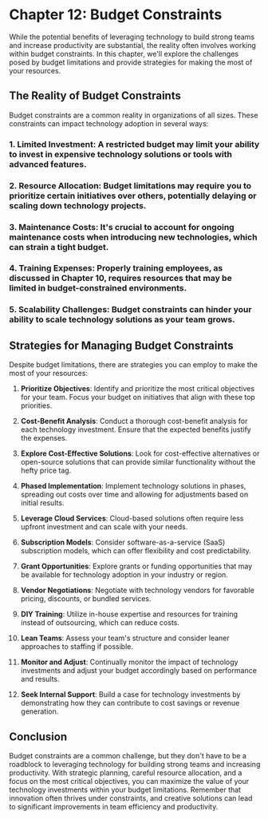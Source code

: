 Chapter 12: Budget Constraints
==============================

While the potential benefits of leveraging technology to build strong teams and increase productivity are substantial, the reality often involves working within budget constraints. In this chapter, we'll explore the challenges posed by budget limitations and provide strategies for making the most of your resources.

The Reality of Budget Constraints
---------------------------------

Budget constraints are a common reality in organizations of all sizes. These constraints can impact technology adoption in several ways:

### 1. **Limited Investment**: A restricted budget may limit your ability to invest in expensive technology solutions or tools with advanced features.

### 2. **Resource Allocation**: Budget limitations may require you to prioritize certain initiatives over others, potentially delaying or scaling down technology projects.

### 3. **Maintenance Costs**: It's crucial to account for ongoing maintenance costs when introducing new technologies, which can strain a tight budget.

### 4. **Training Expenses**: Properly training employees, as discussed in Chapter 10, requires resources that may be limited in budget-constrained environments.

### 5. **Scalability Challenges**: Budget constraints can hinder your ability to scale technology solutions as your team grows.

Strategies for Managing Budget Constraints
------------------------------------------

Despite budget limitations, there are strategies you can employ to make the most of your resources:

1. **Prioritize Objectives**: Identify and prioritize the most critical objectives for your team. Focus your budget on initiatives that align with these top priorities.

2. **Cost-Benefit Analysis**: Conduct a thorough cost-benefit analysis for each technology investment. Ensure that the expected benefits justify the expenses.

3. **Explore Cost-Effective Solutions**: Look for cost-effective alternatives or open-source solutions that can provide similar functionality without the hefty price tag.

4. **Phased Implementation**: Implement technology solutions in phases, spreading out costs over time and allowing for adjustments based on initial results.

5. **Leverage Cloud Services**: Cloud-based solutions often require less upfront investment and can scale with your needs.

6. **Subscription Models**: Consider software-as-a-service (SaaS) subscription models, which can offer flexibility and cost predictability.

7. **Grant Opportunities**: Explore grants or funding opportunities that may be available for technology adoption in your industry or region.

8. **Vendor Negotiations**: Negotiate with technology vendors for favorable pricing, discounts, or bundled services.

9. **DIY Training**: Utilize in-house expertise and resources for training instead of outsourcing, which can reduce costs.

10. **Lean Teams**: Assess your team's structure and consider leaner approaches to staffing if possible.

11. **Monitor and Adjust**: Continually monitor the impact of technology investments and adjust your budget accordingly based on performance and results.

12. **Seek Internal Support**: Build a case for technology investments by demonstrating how they can contribute to cost savings or revenue generation.

Conclusion
----------

Budget constraints are a common challenge, but they don't have to be a roadblock to leveraging technology for building strong teams and increasing productivity. With strategic planning, careful resource allocation, and a focus on the most critical objectives, you can maximize the value of your technology investments within your budget limitations. Remember that innovation often thrives under constraints, and creative solutions can lead to significant improvements in team efficiency and productivity.
